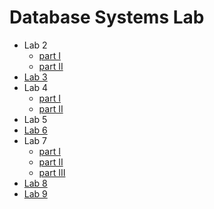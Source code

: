 # Database Systems Lab

- Lab 2 
	- [part I](https://drive.google.com/file/d/1UgGxdEtWHceYtDda_BkXbA7-_2D1x359/view?usp=sharing)
	- [part II](https://drive.google.com/file/d/1R5pIms8PqIeH6XuYA2zth0o_tBt2E6q3/view?usp=sharing)
- [Lab 3](https://drive.google.com/file/d/1yIfdNfas0qdfn4aFXT8rAGQRB_zIRK2j/view?usp=sharing)
- Lab 4
	- [part I](https://drive.google.com/file/d/1h9kHNgbc0Tx9BHgIuC0USQszcre0u8k6/view?usp=share_link)
	- [part II](https://drive.google.com/file/d/1692LiMec4UWA4h-eiWUBsuoafwMtfoHe/view?usp=share_link)
- Lab 5
- [Lab 6](https://drive.google.com/file/d/1lYjDIOUooV0z-EA9pEnWdThCMZVQu8Pc/view?usp=sharing)
- Lab 7 
	- [part I](https://drive.google.com/file/d/1hVIRCtzzwDZ6vfls00ZR9xcTfe3Se8Pi/view?usp=sharing)
	- [part II](https://drive.google.com/file/d/10vW4FgsFrf6Tb8HuQszR7GtS9Ys25tVF/view?usp=sharing)
	- [part III](https://drive.google.com/file/d/bc1qerdz7v3rqqg7amg4q6ka4xl96vlhc3ka5ndta2/view?usp=sharing)
- [Lab 8](https://drive.google.com/file/d/1u3cc36pp4aDTrTouI5QQ6byyhBRBThdB/view?usp=sharing)
- [Lab 9](https://drive.google.com/drive/folders/1W2icqMmt4-wKyDzXbA4xgdZSMMfcDkF-?usp=sharing)
